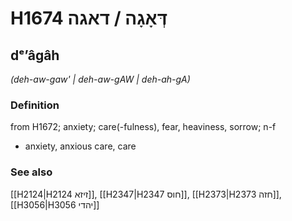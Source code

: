 # H1674 דְּאָגָה / דאגה

## dᵉʼâgâh

_(deh-aw-gaw' | deh-aw-ɡAW | deh-ah-ɡA)_

### Definition

from H1672; anxiety; care(-fulness), fear, heaviness, sorrow; n-f

- anxiety, anxious care, care

### See also

[[H2124|H2124 זיזא]], [[H2347|H2347 חוס]], [[H2373|H2373 חזה]], [[H3056|H3056 יהדי]]
